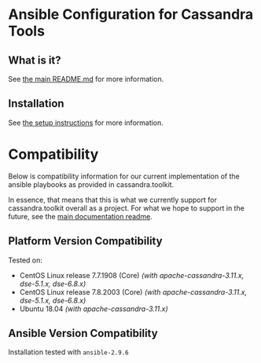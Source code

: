 # Ansible Configuration for Cassandra Tools

## What is it?
See [the main README.md](../../README.md) for more information.

## Installation
See [the setup instructions](../../docs/setup/README.md#installing-cassandra.toolkit-on-your-cluster) for more information.

# Compatibility
Below is compatibility information for our current implementation of the ansible playbooks as provided in cassandra.toolkit.

In essence, that means that this is what we currently support for cassandra.toolkit overall as a project. For what we hope to support in the future, see the [main documentation readme](../../README.md#target-compatibility).

## Platform Version Compatibility
Tested on: 

- CentOS Linux release 7.7.1908 (Core) *(with apache-cassandra-3.11.x, dse-5.1.x, dse-6.8.x)* 
- CentOS Linux release 7.8.2003 (Core) *(with apache-cassandra-3.11.x, dse-5.1.x, dse-6.8.x)*
- Ubuntu 18.04 *(with apache-cassandra-3.11.x)*

## Ansible Version Compatibility
Installation tested with `ansible-2.9.6`

